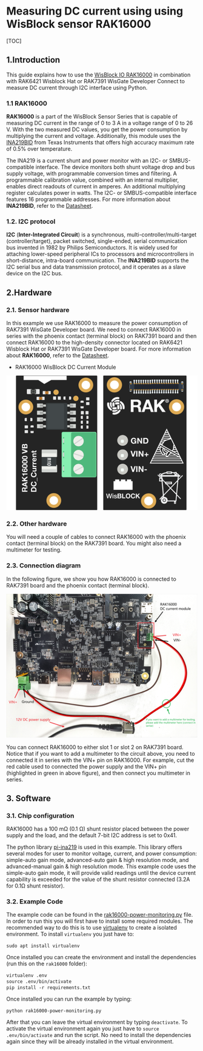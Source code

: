 # Measuring DC current using using WisBlock sensor RAK16000

[TOC]

## 1.Introduction

This guide explains how to use the [WisBlock IO RAK16000](https://docs.rakwireless.com/Product-Categories/WisBlock/RAK16000/Overview/) in combination with RAK6421 Wisblock Hat or RAK7391 WisGate Developer Connect to measure DC current through I2C interface using Python. 

### 1.1 RAK16000

**RAK16000** is a part of the WisBlock Sensor Series that is capable of measuring DC current in the range of 0 to 3 A in a voltage range of 0 to 26 V. With the two measured DC values, you get the power consumption by multiplying the current and voltage. Additionally, this module uses the [INA219BID](https://www.ti.com/store/ti/en/p/product/?p=INA219BID) from Texas Instruments that offers high accuracy maximum rate of 0.5% over temperature.

The INA219 is a current shunt and power monitor with an I2C- or SMBUS-compatible interface. The device monitors both shunt voltage drop and bus supply voltage, with programmable conversion times and filtering. A programmable calibration value, combined with an internal multiplier, enables direct readouts of current in amperes. An additional multiplying register calculates power in watts. The I2C- or SMBUS-compatible interface features 16 programmable addresses. For more information about **INA219BID**, refer to the [Datasheet](https://www.ti.com/lit/ds/symlink/ina219.pdf?ts=1647401885343&ref_url=https%253A%252F%252Fwww.ti.com%252Fproduct%252FINA219).

### 1.2. I2C protocol

**I2C** (**Inter-Integrated Circuit**) is a synchronous, multi-controller/multi-target (controller/target), packet switched, single-ended, serial communication bus invented in 1982 by Philips Semiconductors. It is widely used for attaching lower-speed peripheral ICs to processors and microcontrollers in short-distance, intra-board communication. The **INA219BID** supports the I2C serial bus and data transmission protocol, and it operates as a slave device on the I2C bus.  

## 2.Hardware

### 2.1. Sensor hardware

In this example we use RAK16000 to measure the power consumption of RAK7391 WisGate Developer board. We need to connect RAK16000 in series with the phoenix contact (terminal block) on RAK7391 board and then connect RAK16000 to the high-density connector located on RAK6421 Wisblock Hat or RAK7391 WisGate Developer board. For more information about **RAK16000**, refer to the [Datasheet](https://docs.rakwireless.com/Product-Categories/WisBlock/RAK16000/Datasheet/).

- RAK16000 WisBlock DC Current Module

<img src="assets/rak16000_overview.png" alt="RAK16000 overview" style="zoom:67%;" />

### 2.2. Other hardware

You will need a couple of cables to connect RAK16000 with the phoenix contact (terminal block) on the RAK7391 board. You might also need a multimeter for testing.

### 2.3. Connection diagram

In the following figure, we show you how RAK16000 is connected to RAK7391 board and the phoenix contact (terminal block). 

<img src="assets/rak16000_connection.png" alt="Connections" style="zoom: 67%;" />

You can connect RAK16000 to either slot 1 or slot 2 on RAK7391 board. Notice that if you want to add a multimeter to the circuit above, you need to connected it in series with the VIN+ pin on RAK16000. For example, cut the red cable used to connected the power supply and the VIN+ pin (highlighted in green in above figure), and then connect you multimeter in series. 

## 3. Software

### 3.1. Chip configuration

RAK16000 has a 100 mΩ (0.1 Ω) shunt resistor placed between the power supply and the load, and the default 7-bit I2C address is set to 0x41.

The python library [pi-ina219](https://pypi.org/project/pi-ina219/) is used in this example. This library offers several modes for user to monitor voltage, current, and power consumption: simple-auto gain mode, advanced-auto gain & high resolution mode, and advanced-manual gain & high resolution mode. This example code uses the simple-auto gain mode, it will provide valid readings until the device current capability is exceeded for the value of the shunt resistor connected (3.2A for 0.1Ω shunt resistor).

### 3.2. Example Code

The example code can be found in the [rak16000-power-monitoring.py](**rak16000-power-monitoring.py**) file. In order to run this you will first have to install some required modules. The recommended way to do this is to use [virtualenv](https://virtualenv.pypa.io/en/latest/) to create a isolated environment. To install `virtualenv` you just have to:

```
sudo apt install virtualenv
```

Once installed you can create the environment and install the dependencies (run this on the `rak16000` folder):

```
virtualenv .env
source .env/bin/activate
pip install -r requirements.txt
```

Once installed you can run the example by typing:

```
python rak16000-power-monitoring.py
```

After that you can leave the virtual environment by typing `deactivate`. To activate the virtual environment again you just have to `source .env/bin/activate` and run the script. No need to install the dependencies again since they will be already installed in the virtual environment.
